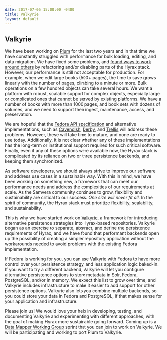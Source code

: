 ```yaml
---
date: 2017-07-05 15:00:00 -0400
title: Valkyrie
layout: default
---
```


## Valkyrie

We have been working on [Plum](https://github.com/pulibrary/plum) for the last two years and in that
time we have constantly struggled with performance for bulk loading, editing, and data migration. We
have fixed some problems, and [found ways to work around
others](https://github.com/samvera/hyrax/wiki/Plum-Performance-Tuning) by refactoring and/or
disabling parts of the Hyrax stack. However, our performance is still not acceptable for production.
For example, when we edit large books (500+ pages), the time to save grows linearly with the number
of pages, climbing to a minute or more. Bulk operations on a few hundred objects can take several
hours. We want a platform with robust, scalable support for complex objects, especially large or
complicated ones that cannot be served by existing platforms. We have a number of books with more
than 1000 pages, and book sets with dozens of volumes, and we need to support their ingest,
maintenance, access, and preservation.

We are hopeful that the [Fedora API specification](http://fedora.info/spec/) and alternative
implementations, such as [Cavendish](https://github.com/cavendish-ldp/cavendish),
[Derby](https://github.com/fcrepo4-labs/derby), and
[Trellis](https://github.com/trellis-ldp/trellis) will address these problems. However, these will
take time to mature, and none are ready to use today. Additionally, it is not clear whether any of
these implementations has the long-term or institutional support required for such critical
software. Finally, even if any of these options were available now, the Hyrax stack is complicated
by its reliance on two or three persistence backends, and keeping them synchronized.

As software developers, we should always strive to improve our software and address use cases in a
sustainable way. With this in mind, we have been working on something new, a framework that can meet
our performance needs and address the complexities of our requirements at scale. As the Samvera
community continues to grow, flexibility and sustainability are critical to our success. *One size
will never fit all.* In the spirit of community, the Hyrax stack must prioritize flexibility,
scalability, and sustainability.

This is why we have started work on [Valkyrie](https://github.com/samvera-labs/valkyrie), a
framework for introducing alternative persistence strategies into Hyrax-based repositories. Valkyrie
began as an exercise to separate, abstract, and define the persistence requirements of Hyrax, and
we have found that performant backends open up the possibility of creating a simpler repository
application without the workarounds needed to avoid problems with the existing Fedora
implementation.

If Fedora is working for you, you can use Valkyrie with Fedora to have more control over your
persistence strategy, and less application logic baked-in. If you want to try a different backend,
Valkyrie will let you configure alternative persistence options to store metadata in Solr, Fedora,
PostgreSQL, and/or in memory. We expect this list to grow over time, and Valkyrie includes
infrastructure to make it easier to add support for other persistence options. Valkyrie also lets
you combine multiple backends, so you could store your data in Fedora and PostgreSQL, if that makes
sense for your application and infrastructure.

Please join us! We would love your help in developing, testing, and documenting Valkyrie and
experimenting with different approaches, with the goal of making Hyrax more sustainable going
forward. Coming up is a [Data Mapper Working
Group](https://wiki.duraspace.org/display/samvera/Samvera+Data+Mapper+Working+Group) sprint that you
can join to work on Valkyrie. We will be participating and working to port Plum to Valkyrie.

